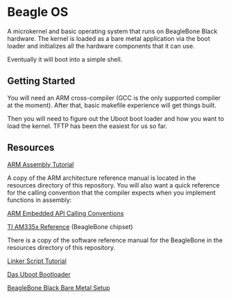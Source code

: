 # Beagle OS

A microkernel and basic operating system that runs on BeagleBone Black hardware.
The kernel is loaded as a bare metal application via the boot loader and initializes
all the hardware components that it can use.

Eventually it will boot into a simple shell.

## Getting Started

You will need an ARM cross-compiler (GCC is the only supported compiler at the moment).
After that, basic makefile experience will get things built.

Then you will need to figure out the Uboot boot loader and how you want to load the
kernel. TFTP has been the easiest for us so far.

## Resources

[ARM Assembly Tutorial](http://www.davespace.co.uk/arm/introduction-to-arm/)

A copy of the ARM architecture reference manual is located in the resources directory of
this repository. You will also want a quick reference for the calling convention that the
compiler expects when you implement functions in assembly:

[ARM Embedded API Calling Conventions](http://stackoverflow.com/questions/261419/arm-to-c-calling-convention-registers-to-save)

[TI AM335x Reference](http://www.ti.com/lit/ug/spruh73l/spruh73l.pdf) (BeagleBone chipset)

There is a copy of the software reference manual for the BeagleBone in the resources
directory of this repository.

[Linker Script Tutorial](http://www.delorie.com/gnu/docs/binutils/ld_6.html)

[Das Uboot Bootloader](http://www.denx.de/wiki/U-Boot)

[BeagleBone Black Bare Metal Setup](http://www.cs.sfu.ca/CourseCentral/433/bfraser/other/BareMetalGuide.pdf)
